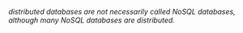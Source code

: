 *distributed databases are not necessarily called NoSQL databases, although many NoSQL databases are distributed.*

